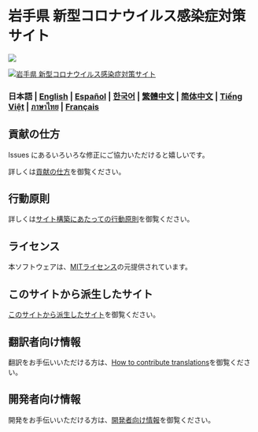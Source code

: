 # 岩手県 新型コロナウイルス感染症対策サイト

![](https://github.com/tokyo-metropolitan-gov/covid19/workflows/production%20deploy/badge.svg)

[![岩手県 新型コロナウイルス感染症対策サイト](https://user-images.githubusercontent.com/1301149/75629392-1d19d900-5c25-11ea-843d-2d4376e3a560.png)](https://iwate.stopcovid19.jp/)

### 日本語 | [English](./docs/en/README.md) | [Español](./docs/es/README.md) | [한국어](./docs/ko/README.md) | [繁體中文](./docs/zh_TW/README.md) | [简体中文](./docs/zh_CN/README.md) | [Tiếng Việt](./docs/vi/README.md) | [ภาษาไทย](./docs/th/README.md) | [Français](./docs/fr/README.md)

## 貢献の仕方
Issues にあるいろいろな修正にご協力いただけると嬉しいです。

詳しくは[貢献の仕方](./CONTRIBUTING.md)を御覧ください。


## 行動原則
詳しくは[サイト構築にあたっての行動原則](./CODE_OF_CONDUCT.md)を御覧ください。

## ライセンス
本ソフトウェアは、[MITライセンス](./LICENSE.txt)の元提供されています。

## このサイトから派生したサイト

[このサイトから派生したサイト](./FORKED_SITES.md)を御覧ください。

## 翻訳者向け情報

翻訳をお手伝いいただける方は、[How to contribute translations](./TRANSLATION.md)を御覧ください。

## 開発者向け情報

開発をお手伝いいただける方は、[開発者向け情報](./FOR_DEVELOPERS.md)を御覧ください。
